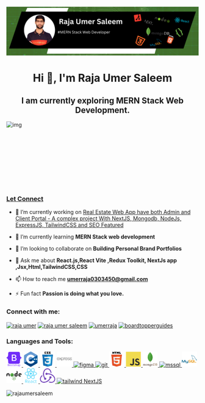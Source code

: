 ![logo](https://github.com/RajaUmerSaleem/RajaUmerSaleem/blob/main/Blue%20Modern%20Photo%20Technology%20YouTube%20Banner.png)
<h1 align="center">Hi 👋, I'm Raja Umer Saleem</h1>
<h2 align="center">I am currently exploring MERN Stack Web Development.</h2>
<img decoding="async" fetchpriority="high" width="612" height="193" align="right" src="https://vintechdesign.com/wp-content/uploads/2023/07/web-development.gif" class="attachment-large size-large wp-image-5214" alt="img">
<p align="left">
<h3><a href="https://www.linkedin.com/in/raja-umer-saleem" target="_blank" >Let Connect</a></h3>


- 🔭 I’m currently working on [Real Estate Web App have both Admin and Client Portal - A complex project With NextJS, Mongodb, NodeJs, ExpressJS, TailwindCSS and SEO Featured]()

- 🌱 I’m currently learning **MERN Stack web development**

- 👯 I’m looking to collaborate on **Building Personal Brand Portfolios**

- 💬 Ask me about **React.js,React Vite ,Redux Toolkit, NextJs app ,Jsx,Html,TailwindCSS,CSS**

- 📫 How to reach me **umerraja0303450@gmail.com**

- ⚡ Fun fact **Passion is doing what you love.**

<h3 align="left">Connect with me:</h3>
<p align="left">
<a href="https://twitter.com/raja umer" target="blank"><img align="center" src="https://raw.githubusercontent.com/rahuldkjain/github-profile-readme-generator/master/src/images/icons/Social/twitter.svg" alt="raja umer" height="30" width="40" /></a>
<a  href="https://www.linkedin.com/in/raja-umer-saleem" target="blank"><img align="center" src="https://raw.githubusercontent.com/rahuldkjain/github-profile-readme-generator/master/src/images/icons/Social/linked-in-alt.svg" alt="raja umer saleem" height="30" width="40" /></a>
<a href="https://fb.com/umerraja" target="blank"><img align="center" src="https://raw.githubusercontent.com/rahuldkjain/github-profile-readme-generator/master/src/images/icons/Social/facebook.svg" alt="umerraja" height="30" width="40" /></a>
<a href="https://instagram.com/boardtopperguides" target="blank"><img align="center" src="https://raw.githubusercontent.com/rahuldkjain/github-profile-readme-generator/master/src/images/icons/Social/instagram.svg" alt="boardtopperguides" height="30" width="40" /></a>
</p>

<h3 align="left">Languages and Tools:</h3>
<p align="left"> <a href="https://getbootstrap.com" target="_blank" rel="noreferrer"> <img src="https://raw.githubusercontent.com/devicons/devicon/master/icons/bootstrap/bootstrap-plain-wordmark.svg" alt="bootstrap" width="40" height="40"/> </a> <a href="https://www.w3schools.com/cpp/" target="_blank" rel="noreferrer"> <img src="https://raw.githubusercontent.com/devicons/devicon/master/icons/cplusplus/cplusplus-original.svg" alt="cplusplus" width="40" height="40"/> </a> <a href="https://www.w3schools.com/css/" target="_blank" rel="noreferrer"> <img src="https://raw.githubusercontent.com/devicons/devicon/master/icons/css3/css3-original-wordmark.svg" alt="css3" width="40" height="40"/> </a> <a href="https://expressjs.com" target="_blank" rel="noreferrer"> <img src="https://raw.githubusercontent.com/devicons/devicon/master/icons/express/express-original-wordmark.svg" alt="express" width="40" height="40"/> </a> <a href="https://www.figma.com/" target="_blank" rel="noreferrer"> <img src="https://www.vectorlogo.zone/logos/figma/figma-icon.svg" alt="figma" width="40" height="40"/> </a> <a href="https://git-scm.com/" target="_blank" rel="noreferrer"> <img src="https://www.vectorlogo.zone/logos/git-scm/git-scm-icon.svg" alt="git" width="40" height="40"/> </a> <a href="https://www.w3.org/html/" target="_blank" rel="noreferrer"> <img src="https://raw.githubusercontent.com/devicons/devicon/master/icons/html5/html5-original-wordmark.svg" alt="html5" width="40" height="40"/> </a> <a href="https://developer.mozilla.org/en-US/docs/Web/JavaScript" target="_blank" rel="noreferrer"> <img src="https://raw.githubusercontent.com/devicons/devicon/master/icons/javascript/javascript-original.svg" alt="javascript" width="40" height="40"/> </a> <a href="https://www.mongodb.com/" target="_blank" rel="noreferrer"> <img src="https://raw.githubusercontent.com/devicons/devicon/master/icons/mongodb/mongodb-original-wordmark.svg" alt="mongodb" width="40" height="40"/> </a> <a href="https://www.microsoft.com/en-us/sql-server" target="_blank" rel="noreferrer"> <img src="https://www.svgrepo.com/show/303229/microsoft-sql-server-logo.svg" alt="mssql" width="40" height="40"/> </a> <a href="https://www.mysql.com/" target="_blank" rel="noreferrer"> <img src="https://raw.githubusercontent.com/devicons/devicon/master/icons/mysql/mysql-original-wordmark.svg" alt="mysql" width="40" height="40"/> </a> <a href="https://nodejs.org" target="_blank" rel="noreferrer"> <img src="https://raw.githubusercontent.com/devicons/devicon/master/icons/nodejs/nodejs-original-wordmark.svg" alt="nodejs" width="40" height="40"/> </a> <a href="https://reactjs.org/" target="_blank" rel="noreferrer"> <img src="https://raw.githubusercontent.com/devicons/devicon/master/icons/react/react-original-wordmark.svg" alt="react" width="40" height="40"/> </a> <a href="https://redux.js.org" target="_blank" rel="noreferrer"> <img src="https://raw.githubusercontent.com/devicons/devicon/master/icons/redux/redux-original.svg" alt="redux" width="40" height="40"/> </a> <a href="https://tailwindcss.com/" target="_blank" rel="noreferrer"> <img src="https://www.vectorlogo.zone/logos/tailwindcss/tailwindcss-icon.svg" class="text-white font-bold text-[25px]" alt="tailwind" width="40" height="40"/> <a href="https://nextjs.org/" target="_blank" rel="noreferrer" >
NextJS
</a>
</a></p>

<p><img align="center" src="https://github-readme-stats.vercel.app/api/top-langs?username=rajaumersaleem&show_icons=true&locale=en&layout=compact" alt="rajaumersaleem" /></p>
